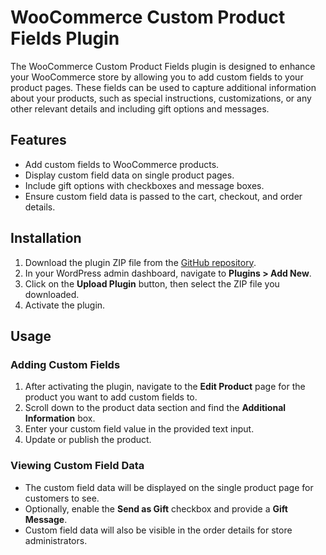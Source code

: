 # WooCommerce Custom Product Fields Plugin

The WooCommerce Custom Product Fields plugin is designed to enhance your WooCommerce store by allowing you to add custom fields to your product pages. These fields can be used to capture additional information about your products, such as special instructions, customizations, or any other relevant details and including gift options and messages.

## Features

- Add custom fields to WooCommerce products.
- Display custom field data on single product pages.
- Include gift options with checkboxes and message boxes.
- Ensure custom field data is passed to the cart, checkout, and order details.

## Installation

1. Download the plugin ZIP file from the [GitHub repository](https://github.com/SilpaTA/custom-product-field-plugin/).
2. In your WordPress admin dashboard, navigate to **Plugins > Add New**.
3. Click on the **Upload Plugin** button, then select the ZIP file you downloaded.
4. Activate the plugin.

## Usage

### Adding Custom Fields

1. After activating the plugin, navigate to the **Edit Product** page for the product you want to add custom fields to.
2. Scroll down to the product data section and find the **Additional Information** box.
3. Enter your custom field value in the provided text input.
4. Update or publish the product.

### Viewing Custom Field Data

- The custom field data will be displayed on the single product page for customers to see.
- Optionally, enable the **Send as Gift** checkbox and provide a **Gift Message**.
- Custom field data will also be visible in the order details for store administrators.


